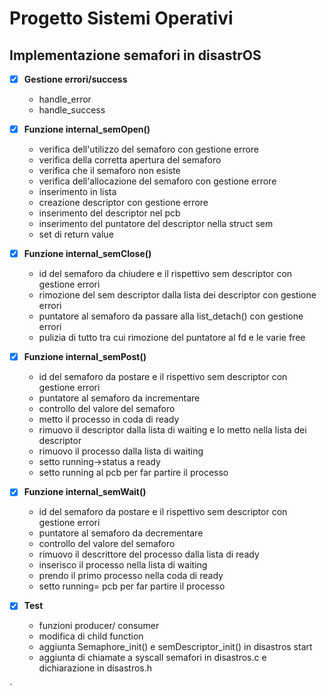 # Progetto Sistemi Operativi

## Implementazione semafori in disastrOS

- [x] **Gestione errori/success**
  - handle_error
  - handle_success
- [x] **Funzione internal_semOpen()**
  - verifica dell'utilizzo del semaforo con gestione errore
  - verifica della corretta apertura del semaforo
  - verifica che il semaforo non esiste
  - verifica dell'allocazione del semaforo con gestione errore
  - inserimento in lista
  - creazione descriptor con gestione errore
  - inserimento del descriptor nel pcb
  - inserimento del puntatore del descriptor nella struct sem
  - set di return value
- [x] **Funzione internal_semClose()**
  - id del semaforo da chiudere e il rispettivo sem descriptor con gestione errori
  - rimozione del sem descriptor dalla lista dei descriptor con gestione errori
  - puntatore al semaforo da passare alla list_detach() con gestione errori
  - pulizia di tutto tra cui rimozione del puntatore al fd e le varie free
- [x] **Funzione internal_semPost()**

  - id del semaforo da postare e il rispettivo sem descriptor con gestione errori
  - puntatore al semaforo da incrementare
  - controllo del valore del semaforo
  - metto il processo in coda di ready
  - rimuovo il descriptor dalla lista di waiting e lo metto nella lista dei descriptor
  - rimuovo il processo dalla lista di waiting
  - setto running->status a ready
  - setto running al pcb per far partire il processo

- [x] **Funzione internal_semWait()**
  - id del semaforo da postare e il rispettivo sem descriptor con gestione errori
  - puntatore al semaforo da decrementare
  - controllo del valore del semaforo
  - rimuovo il descrittore del processo dalla lista di ready
  - inserisco il processo nella lista di waiting
  - prendo il primo processo nella coda di ready
  - setto running= pcb per far partire il processo
- [x] **Test**
  - funzioni producer/ consumer
  - modifica di child function
  - aggiunta Semaphore_init() e semDescriptor_init() in disastros start
  - aggiunta di chiamate a syscall semafori in disastros.c e dichiarazione in disastros.h
  
`
